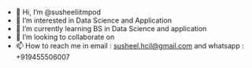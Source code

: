 - 👋 Hi, I’m @susheeliitmpod
- 👀 I’m interested in Data Science and Application
- 🌱 I’m currently learning BS in Data Science and application
- 💞️ I’m looking to collaborate on 
- 📫 How to reach me in email : susheel.hcil@gmail.com and whatsapp : +919455506007

<!---
susheeliitmpod/susheeliitmpod is a ✨ special ✨ repository because its `README.md` (this file) appears on your GitHub profile.
You can click the Preview link to take a look at your changes.
--->
